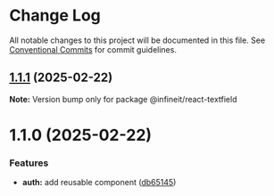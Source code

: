 # Change Log

All notable changes to this project will be documented in this file.
See [Conventional Commits](https://conventionalcommits.org) for commit guidelines.

## [1.1.1](https://github.com/dharmesh-r-patel/react-monorepo/compare/@infineit/react-textfield@1.1.0...@infineit/react-textfield@1.1.1) (2025-02-22)

**Note:** Version bump only for package @infineit/react-textfield





# 1.1.0 (2025-02-22)


### Features

* **auth:** add reusable component ([db65145](https://github.com/dharmesh-r-patel/react-monorepo/commit/db65145f2b334ebccf66660f0905ee4031e5d0c4))
